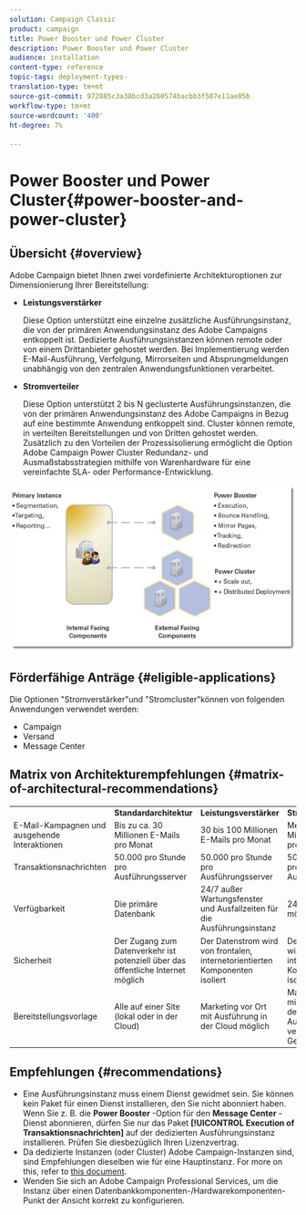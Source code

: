 ```yaml
---
solution: Campaign Classic
product: campaign
title: Power Booster und Power Cluster
description: Power Booster und Power Cluster
audience: installation
content-type: reference
topic-tags: deployment-types-
translation-type: tm+mt
source-git-commit: 972885c3a38bcd3a260574bacbb3f507e11ae05b
workflow-type: tm+mt
source-wordcount: '400'
ht-degree: 7%

---
```



# Power Booster und Power Cluster{#power-booster-and-power-cluster}

## Übersicht {#overview}

Adobe Campaign bietet Ihnen zwei vordefinierte Architekturoptionen zur Dimensionierung Ihrer Bereitstellung:

* **Leistungsverstärker**

   Diese Option unterstützt eine einzelne zusätzliche Ausführungsinstanz, die von der primären Anwendungsinstanz des Adobe Campaigns entkoppelt ist. Dedizierte Ausführungsinstanzen können remote oder von einem Drittanbieter gehostet werden. Bei Implementierung werden E-Mail-Ausführung, Verfolgung, Mirrorseiten und Absprungmeldungen unabhängig von den zentralen Anwendungsfunktionen verarbeitet.

* **Stromverteiler**

   Diese Option unterstützt 2 bis N geclusterte Ausführungsinstanzen, die von der primären Anwendungsinstanz des Adobe Campaigns in Bezug auf eine bestimmte Anwendung entkoppelt sind. Cluster können remote, in verteilten Bereitstellungen und von Dritten gehostet werden. Zusätzlich zu den Vorteilen der Prozessisolierung ermöglicht die Option Adobe Campaign Power Cluster Redundanz- und Ausmaßstabsstrategien mithilfe von Warenhardware für eine vereinfachte SLA- oder Performance-Entwicklung.

![](assets/architectural_options_diagram.png)

## Förderfähige Anträge {#eligible-applications}

Die Optionen &quot;Stromverstärker&quot;und &quot;Stromcluster&quot;können von folgenden Anwendungen verwendet werden:

* Campaign
* Versand
* Message Center

## Matrix von Architekturempfehlungen {#matrix-of-architectural-recommendations}

<table> 
 <tbody> 
  <tr> 
   <td> </td> 
   <td> <strong>Standardarchitektur</strong><br /> </td> 
   <td> <strong>Leistungsverstärker</strong><br /> </td> 
   <td> <strong>Stromverteiler</strong><br /> </td> 
  </tr> 
  <tr> 
   <td> E-Mail-Kampagnen und ausgehende Interaktionen<br /> </td> 
   <td> Bis zu ca. 30 Millionen E-Mails pro Monat<br /> </td> 
   <td> 30 bis 100 Millionen E-Mails pro Monat<br /> </td> 
   <td> Mehr als 100 Millionen E-Mails pro Monat<br /> </td> 
  </tr> 
  <tr> 
   <td> Transaktionsnachrichten<br /> </td> 
   <td> 50.000 pro Stunde pro Ausführungsserver<br /> </td> 
   <td> 50.000 pro Stunde pro Ausführungsserver<br /> </td> 
   <td> 50.000 pro Stunde pro Ausführungsserver<br /> </td> 
  </tr> 
  <tr> 
   <td> Verfügbarkeit<br /> </td> 
   <td> Die primäre Datenbank<br /> </td> 
   <td> 24/7 außer Wartungsfenster und Ausfallzeiten für die Ausführungsinstanz<br /> </td> 
   <td> 24/7/365 Service möglich<br /> </td> 
  </tr> 
  <tr> 
   <td> Sicherheit<br /> </td> 
   <td> Der Zugang zum Datenverkehr ist potenziell über das öffentliche Internet möglich<br /> </td> 
   <td> Der Datenstrom wird von frontalen, internetorientierten Komponenten isoliert<br /> </td> 
   <td> Der Datenstrom wird von frontalen, internetorientierten Komponenten isoliert<br /> </td> 
  </tr> 
  <tr> 
   <td> Bereitstellungsvorlage<br /> </td> 
   <td> Alle auf einer Site (lokal oder in der Cloud)<br /> </td> 
   <td> Marketing vor Ort mit Ausführung in der Cloud möglich<br /> </td> 
   <td> Marketing vor Ort mit Ausführung in der Cloud; Ausführung in verschiedenen Gebieten möglich<br /> </td> 
  </tr> 
 </tbody> 
</table>

## Empfehlungen {#recommendations}

* Eine Ausführungsinstanz muss einem Dienst gewidmet sein. Sie können kein Paket für einen Dienst installieren, den Sie nicht abonniert haben. Wenn Sie z. B. die **Power Booster** -Option für den **Message Center** -Dienst abonnieren, dürfen Sie nur das Paket **[!UICONTROL Execution of Transaktionsnachrichten]** auf der dedizierten Ausführungsinstanz installieren. Prüfen Sie diesbezüglich Ihren Lizenzvertrag.
* Da dedizierte Instanzen (oder Cluster) Adobe Campaign-Instanzen sind, sind Empfehlungen dieselben wie für eine Hauptinstanz. For more on this, refer to [this document](../../production/using/foreword.md).
* Wenden Sie sich an Adobe Campaign Professional Services, um die Instanz über einen Datenbankkomponenten-/Hardwarekomponenten-Punkt der Ansicht korrekt zu konfigurieren.


